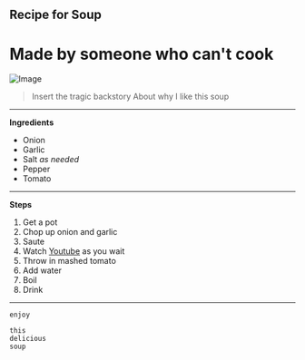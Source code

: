 ## Recipe for Soup
# Made by someone who can't cook
![Image](https://images.unsplash.com/photo-1604152135912-04a022e23696?ixlib=rb-4.0.3&ixid=MnwxMjA3fDB8MHxzZWFyY2h8NXx8c291cHxlbnwwfHwwfHw%3D&w=1000&q=80)
> Insert the tragic backstory
> About why I like this soup
---
**Ingredients**
* Onion
* Garlic
* Salt *as needed*
* Pepper
* Tomato
---
**Steps**
1. Get a pot
2. Chop up onion and garlic
3. Saute
4. Watch [Youtube](https://www.youtube.com/) as you wait
5. Throw in mashed tomato
6. Add water
7. Boil
8. Drink
---
`enjoy`
```
this
delicious
soup
```
